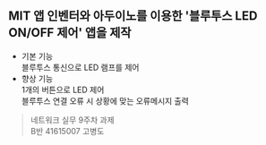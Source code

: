  ##  MIT 앱 인벤터와 아두이노를 이용한 '블루투스 LED ON/OFF 제어' 앱을 제작
 * 기본 기능  
 블루투스 통신으로 LED 램프를 제어  
 * 향상 기능    
 1개의 버튼으로 LED 제어  
 블루투스 연결 오류 시 상황에 맞는 오류메시지 출력  
 >네트워크 실무 9주차 과제   
 >B반 41615007 고병도

